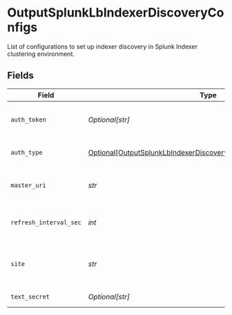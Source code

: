 # OutputSplunkLbIndexerDiscoveryConfigs

List of configurations to set up indexer discovery in Splunk Indexer clustering environment.


## Fields

| Field                                                                                                                                                   | Type                                                                                                                                                    | Required                                                                                                                                                | Description                                                                                                                                             |
| ------------------------------------------------------------------------------------------------------------------------------------------------------- | ------------------------------------------------------------------------------------------------------------------------------------------------------- | ------------------------------------------------------------------------------------------------------------------------------------------------------- | ------------------------------------------------------------------------------------------------------------------------------------------------------- |
| `auth_token`                                                                                                                                            | *Optional[str]*                                                                                                                                         | :heavy_minus_sign:                                                                                                                                      | Authentication token required to authenticate to cluster Manager for indexer discovery.                                                                 |
| `auth_type`                                                                                                                                             | [Optional[OutputSplunkLbIndexerDiscoveryConfigsAuthenticationMethod]](../../models/shared/outputsplunklbindexerdiscoveryconfigsauthenticationmethod.md) | :heavy_minus_sign:                                                                                                                                      | Enter a token directly, or provide a secret referencing a token                                                                                         |
| `master_uri`                                                                                                                                            | *str*                                                                                                                                                   | :heavy_check_mark:                                                                                                                                      | Full URI of Splunk cluster Manager (scheme://host:port). E.g.: https://managerAddress:8089                                                              |
| `refresh_interval_sec`                                                                                                                                  | *int*                                                                                                                                                   | :heavy_check_mark:                                                                                                                                      | Time interval in seconds between two consecutive indexer list fetches from cluster Manager.                                                             |
| `site`                                                                                                                                                  | *str*                                                                                                                                                   | :heavy_check_mark:                                                                                                                                      | Clustering site of the indexers from where indexers need to be discovered. In case of single site cluster, it defaults to 'default' site.               |
| `text_secret`                                                                                                                                           | *Optional[str]*                                                                                                                                         | :heavy_minus_sign:                                                                                                                                      | Select (or create) a stored text secret                                                                                                                 |